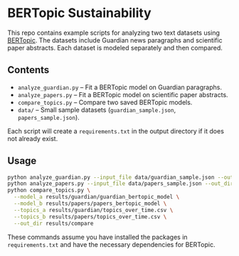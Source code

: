 # BERTopic Sustainability

This repo contains example scripts for analyzing two text datasets using [BERTopic](https://github.com/MaartenGr/BERTopic). The datasets include Guardian news paragraphs and scientific paper abstracts. Each dataset is modeled separately and then compared.

## Contents
- `analyze_guardian.py` – Fit a BERTopic model on Guardian paragraphs.
- `analyze_papers.py` – Fit a BERTopic model on scientific paper abstracts.
- `compare_topics.py` – Compare two saved BERTopic models.
- `data/` – Small sample datasets (`guardian_sample.json`, `papers_sample.json`).

Each script will create a `requirements.txt` in the output directory if it does not already exist.

## Usage

```bash
python analyze_guardian.py --input_file data/guardian_sample.json --out_dir results/guardian
python analyze_papers.py --input_file data/papers_sample.json --out_dir results/papers
python compare_topics.py \
  --model_a results/guardian/guardian_bertopic_model \
  --model_b results/papers/papers_bertopic_model \
  --topics_a results/guardian/topics_over_time.csv \
  --topics_b results/papers/topics_over_time.csv \
  --out_dir results/compare
```

These commands assume you have installed the packages in `requirements.txt` and have the necessary dependencies for BERTopic.

